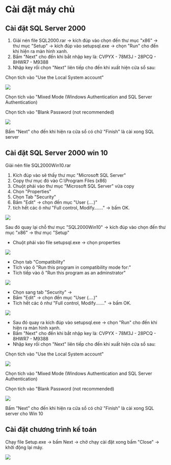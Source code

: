 # Cài đặt máy chủ

## Cài đặt SQL Server 2000

1. Giải nén file SQL2000.rar -&gt; kích đúp vào chọn đến thư mục "x86" -&gt; thư mục "Setup" -&gt; kích đúp vào setupsql.exe -&gt; chọn "Run" cho đến khi hiện ra màn hình xanh.
2. Bấm "Next" cho đến khi bắt nhập key là: CVPYX - 78M3J - 28PCQ - 8HWR7 - M9388
3. Nhập key rồi chọn "Next" liên tiếp cho đến khi xuất hiện cửa sổ sau:

Chọn tích vào "Use the Local System account"

![](../.gitbook/assets/image%20%283%29.png)

Chọn tích vào "Mixed Mode \(Windows Authentication and SQL Server Authentication\)

Chọn tích vào "Blank Password \(not recommended\)

![](../.gitbook/assets/image%20%288%29.png)

Bấm "Next" cho đến khi hiện ra cửa sổ có chữ "Finish" là cài xong SQL server  

## Cài đặt SQL Server 2000 win 10

Giải nén file SQL2000Win10.rar 

1. Kích đúp vào sẽ thấy thư mục "Microsoft SQL Server" 
2. Copy thư mục đó vào C:\Program Files \(x86\) 
3. Chuột phải vào thư mục "Microsoft SQL Server" vừa copy 
4. Chọn "Properties" 
5. Chọn Tab "Security" 
6. Bấm "Edit" -&gt; chọn đến mục "User \(....\)" 
7. tích hết các ô như "Full control, Modify......."  -&gt; bấm OK.

![](../.gitbook/assets/1%20%283%29.png)

Sau đó quay lại chỗ thư mục "SQL2000Win10" -&gt; kích đúp vào chọn đến thư mục "x86" -&gt; thư mục "Setup"

* Chuột phải vào file setupsql.exe -&gt; chọn properties 

![](../.gitbook/assets/1%20%281%29.png)

* Chọn tab "Compatibility"
* Tích vào ô "Run this program in compatibility mode for:"
* Tích tiếp vào ô "Run this program as an adminstrator"

![](../.gitbook/assets/image%20%2810%29.png)

* Chọn sang tab "Security" -&gt; 
* Bấm "Edit" -&gt; chọn đến mục "User \(....\)" 
* Tích hết các ô như "Full control, Modify......."  -&gt; bấm OK.

![](../.gitbook/assets/1%20%285%29.png)



* Sau đó quay ra kích đúp vào setupsql.exe -&gt; chọn "Run" cho đến khi hiện ra màn hình xanh.
* Bấm "Next" cho đến khi bắt nhập key là: CVPYX - 78M3J - 28PCQ - 8HWR7 - M9388
* Nhập key rồi chọn "Next" liên tiếp cho đến khi xuất hiện cửa sổ sau:

Chọn tích vào "Use the Local System account"

![](../.gitbook/assets/image%20%283%29.png)

Chọn tích vào "Mixed Mode \(Windows Authentication and SQL Server Authentication\)

Chọn tích vào "Blank Password \(not recommended\)

![](../.gitbook/assets/image%20%288%29.png)

Bấm "Next" cho đến khi hiện ra cửa sổ có chữ "Finish" là cài xong SQL server  cho Win 10

## Cài đặt chương trình kế toán

Chạy file Setup.exe -&gt; bấm Next -&gt; chờ chạy cài đặt xong bấm "Close" -&gt; khởi động lại máy.

![](../.gitbook/assets/image%20%2819%29.png)



